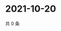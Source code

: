 # 2021-10-20

共 0 条

<!-- BEGIN WEIBO -->
<!-- 最后更新时间 Wed Oct 20 2021 17:14:02 GMT+0800 (China Standard Time) -->

<!-- END WEIBO -->
